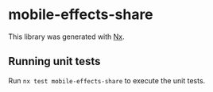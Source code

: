 # mobile-effects-share

This library was generated with [Nx](https://nx.dev).

## Running unit tests

Run `nx test mobile-effects-share` to execute the unit tests.
